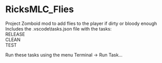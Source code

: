 # RicksMLC_Flies
Project Zomboid mod to add flies to the player if dirty or bloody enough
Includes the .vscode\tasks.json file with the tasks:<br>
  RELEASE<br>
  CLEAN<br>
  TEST<br>

Run these tasks using the menu Terminal -> Run Task...
